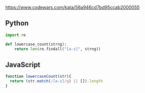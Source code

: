 https://www.codewars.com/kata/56a946cd7bd95ccab2000055

## Python
```python
import re

def lowercase_count(strng):
    return len(re.findall("[a-z]", strng))
```

## JavaScript
```js
function lowercaseCount(str){
  return (str.match(/[a-z]/g) || []).length
}
```